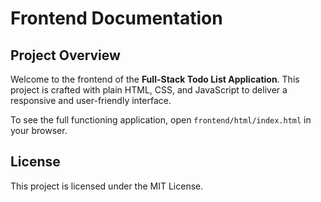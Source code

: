 # Frontend Documentation

## Project Overview

Welcome to the frontend of the **Full-Stack Todo List Application**. This project is crafted with plain HTML, CSS, and JavaScript to deliver a responsive and user-friendly interface.

To see the full functioning application, open `frontend/html/index.html` in your browser.

## License

This project is licensed under the MIT License.
